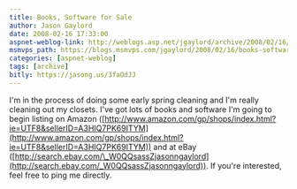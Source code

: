 ```yaml
---
title: Books, Software for Sale
author: Jason Gaylord
date: 2008-02-16 17:33:00
aspnet-weblog-link: http://weblogs.asp.net/jgaylord/archive/2008/02/16/books-software-for-sale.aspx
msmvps_path: https://blogs.msmvps.com/jgaylord/2008/02/16/books-software-for-sale/
categories: [aspnet-weblog]
tags: [archive]
bitly: https://jasong.us/3faOdJJ
---
```


I'm in the process of doing some early spring cleaning and I'm really cleaning out my closets. I've got lots of books and software I'm going to begin listing on Amazon ([http://www.amazon.com/gp/shops/index.html?ie=UTF8&sellerID=A3HIQ7PK69ITYM](http://www.amazon.com/gp/shops/index.html?ie=UTF8&sellerID=A3HIQ7PK69ITYM)) and at eBay ([http://search.ebay.com/\_W0QQsassZjasonngaylord](http://search.ebay.com/_W0QQsassZjasonngaylord)). If you're interested, feel free to ping me directly.